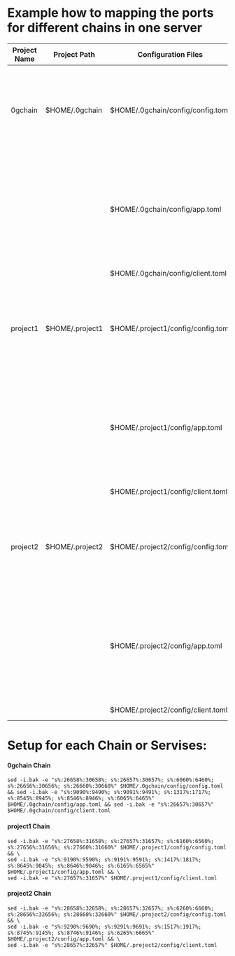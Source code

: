 # Example how to mapping the ports for different chains in one server

| Project Name | Project Path     | Configuration Files            | Port Mappings                                                                | Used Ports                      |
|--------------|------------------|--------------------------------|------------------------------------------------------------------------------|---------------------------------|
| 0gchain      | $HOME/.0gchain   | $HOME/.0gchain/config/config.toml | 26658 > 30658, 26657 > 30657, 6060 > 6460, 26656 > 30656, 26660 > 30660      | 30658, 30657, 6460, 30656, 30660 |
|              |                  | $HOME/.0gchain/config/app.toml    | 9090 > 9490, 9091 > 9491, 1317 > 1717, 8545 > 8945, 8546 > 8946, 6065 > 6465 | 9490, 9491, 1717, 8945, 8946, 6465 |
|              |                  | $HOME/.0gchain/config/client.toml | 26657 > 30657                                                                | 30657                            |
| project1     | $HOME/.project1  | $HOME/.project1/config/config.toml | 27658 > 31658, 27657 > 31657, 6160 > 6560, 27656 > 31656, 27660 > 31660      | 31658, 31657, 6560, 31656, 31660 |
|              |                  | $HOME/.project1/config/app.toml    | 9190 > 9590, 9191 > 9591, 1417 > 1817, 8645 > 9045, 8646 > 9046, 6165 > 6565 | 9590, 9591, 1817, 9045, 9046, 6565 |
|              |                  | $HOME/.project1/config/client.toml | 27657 > 31657                                                                | 31657                            |
| project2     | $HOME/.project2  | $HOME/.project2/config/config.toml | 28658 > 32658, 28657 > 32657, 6260 > 6660, 28656 > 32656, 28660 > 32660      | 32658, 32657, 6660, 32656, 32660 |
|              |                  | $HOME/.project2/config/app.toml    | 9290 > 9690, 9291 > 9691, 1517 > 1917, 8745 > 9145, 8746 > 9146, 6265 > 6665 | 9690, 9691, 1917, 9145, 9146, 6665 |
|              |                  | $HOME/.project2/config/client.toml | 28657 > 32657                                                                | 32657                            |


# Setup for each Chain or Servises:

#### 0gchain Chain
```
sed -i.bak -e "s%:26658%:30658%; s%:26657%:30657%; s%:6060%:6460%; s%:26656%:30656%; s%:26660%:30660%" $HOME/.0gchain/config/config.toml && sed -i.bak -e "s%:9090%:9490%; s%:9091%:9491%; s%:1317%:1717%; s%:8545%:8945%; s%:8546%:8946%; s%:6065%:6465%" $HOME/.0gchain/config/app.toml && sed -i.bak -e "s%:26657%:30657%" $HOME/.0gchain/config/client.toml
```
#### project1 Chain
```
sed -i.bak -e "s%:27658%:31658%; s%:27657%:31657%; s%:6160%:6560%; s%:27656%:31656%; s%:27660%:31660%" $HOME/.project1/config/config.toml && \
sed -i.bak -e "s%:9190%:9590%; s%:9191%:9591%; s%:1417%:1817%; s%:8645%:9045%; s%:8646%:9046%; s%:6165%:6565%" $HOME/.project1/config/app.toml && \
sed -i.bak -e "s%:27657%:31657%" $HOME/.project1/config/client.toml
```
#### project2 Chain
```
sed -i.bak -e "s%:28658%:32658%; s%:28657%:32657%; s%:6260%:6660%; s%:28656%:32656%; s%:28660%:32660%" $HOME/.project2/config/config.toml && \
sed -i.bak -e "s%:9290%:9690%; s%:9291%:9691%; s%:1517%:1917%; s%:8745%:9145%; s%:8746%:9146%; s%:6265%:6665%" $HOME/.project2/config/app.toml && \
sed -i.bak -e "s%:28657%:32657%" $HOME/.project2/config/client.toml
```